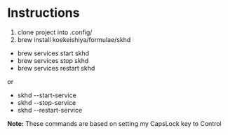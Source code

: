 # Instructions

1. clone project into .config/
2. brew install koekeishiya/formulae/skhd

- brew services start skhd
- brew services stop skhd
- brew services restart skhd

or

- skhd --start-service
- skhd --stop-service
- skhd --restart-service

**Note:** These commands are based on setting my CapsLock key to Control
